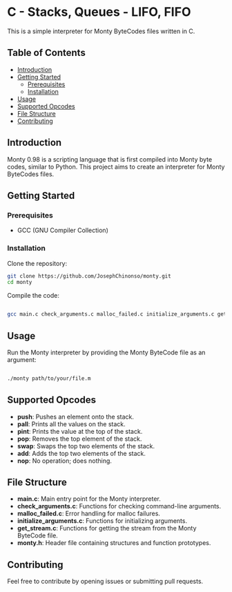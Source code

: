 # C - Stacks, Queues - LIFO, FIFO

This is a simple interpreter for Monty ByteCodes files written in C.

## Table of Contents

- [Introduction](#introduction)
- [Getting Started](#getting-started)
  - [Prerequisites](#prerequisites)
  - [Installation](#installation)
- [Usage](#usage)
- [Supported Opcodes](#supported-opcodes)
- [File Structure](#file-structure)
- [Contributing](#contributing)

## Introduction

Monty 0.98 is a scripting language that is first compiled into Monty byte codes, similar to Python. This project aims to create an interpreter for Monty ByteCodes files.

## Getting Started

### Prerequisites

- GCC (GNU Compiler Collection)

### Installation

Clone the repository:

```bash
git clone https://github.com/JosephChinonso/monty.git
cd monty

```

Compile the code:

```bash

gcc main.c check_arguments.c malloc_failed.c initialize_arguments.c get_stream.c -o monty

```

## **Usage**

Run the Monty interpreter by providing the Monty ByteCode file as an argument:

```bash

./monty path/to/your/file.m

```

## **Supported Opcodes**

- **push**: Pushes an element onto the stack.
- **pall**: Prints all the values on the stack.
- **pint**: Prints the value at the top of the stack.
- **pop**: Removes the top element of the stack.
- **swap**: Swaps the top two elements of the stack.
- **add**: Adds the top two elements of the stack.
- **nop**: No operation; does nothing.

## **File Structure**

- **main.c**: Main entry point for the Monty interpreter.
- **check_arguments.c**: Functions for checking command-line arguments.
- **malloc_failed.c**: Error handling for malloc failures.
- **initialize_arguments.c**: Functions for initializing arguments.
- **get_stream.c**: Functions for getting the stream from the Monty ByteCode file.
- **monty.h**: Header file containing structures and function prototypes.

## **Contributing**

Feel free to contribute by opening issues or submitting pull requests.